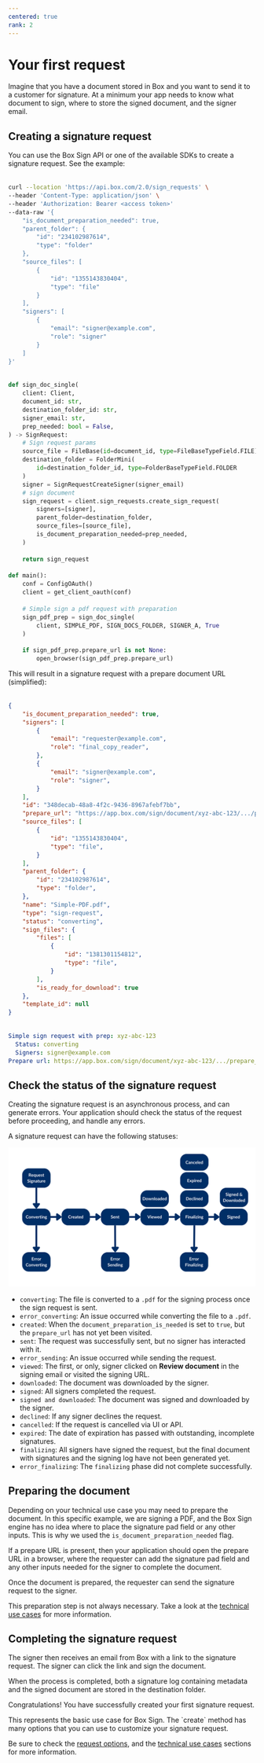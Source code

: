 ```yaml
---
centered: true
rank: 2
---
```


# Your first request

Imagine that you have a document stored in Box and you want to send it to a 
customer for signature. At a minimum your app needs to know what document 
to sign, where to store the signed document, and the signer email.

## Creating a signature request

You can use the Box Sign API or one of the available SDKs to create a 
signature request. See the example:

<Tabs>
<Tab title='cURL'>

```bash

curl --location 'https://api.box.com/2.0/sign_requests' \
--header 'Content-Type: application/json' \
--header 'Authorization: Bearer <access token>'
--data-raw '{
    "is_document_preparation_needed": true,
    "parent_folder": {
        "id": "234102987614",
        "type": "folder"
    },
    "source_files": [
        {
            "id": "1355143830404",
            "type": "file"
        }
    ],
    "signers": [
        {
            "email": "signer@example.com",
            "role": "signer"
        }
    ]
}'

```

</Tab>
<Tab title='Python Gen SDK'>

```python

def sign_doc_single(
    client: Client,
    document_id: str,
    destination_folder_id: str,
    signer_email: str,
    prep_needed: bool = False,
) -> SignRequest:
    # Sign request params
    source_file = FileBase(id=document_id, type=FileBaseTypeField.FILE)
    destination_folder = FolderMini(
        id=destination_folder_id, type=FolderBaseTypeField.FOLDER
    )
    signer = SignRequestCreateSigner(signer_email)
    # sign document
    sign_request = client.sign_requests.create_sign_request(
        signers=[signer],
        parent_folder=destination_folder,
        source_files=[source_file],
        is_document_preparation_needed=prep_needed,
    )

    return sign_request

def main():
    conf = ConfigOAuth()
    client = get_client_oauth(conf)

    # Simple sign a pdf request with preparation
    sign_pdf_prep = sign_doc_single(
        client, SIMPLE_PDF, SIGN_DOCS_FOLDER, SIGNER_A, True
    )

    if sign_pdf_prep.prepare_url is not None:
        open_browser(sign_pdf_prep.prepare_url)

```

  </Tab>
</Tabs>

This will result in a signature request with a prepare document URL 
(simplified):

<Tabs>
<Tab title='cURL'>
    
```json

{
    "is_document_preparation_needed": true,
    "signers": [
        {
            "email": "requester@example.com",
            "role": "final_copy_reader",
        },
        {
            "email": "signer@example.com",
            "role": "signer",
        }
    ],
    "id": "348decab-48a8-4f2c-9436-8967afebf7bb",
    "prepare_url": "https://app.box.com/sign/document/xyz-abc-123/.../prepare_doc/",
    "source_files": [
        {
            "id": "1355143830404",
            "type": "file",
        }
    ],
    "parent_folder": {
        "id": "234102987614",
        "type": "folder",
    },
    "name": "Simple-PDF.pdf",
    "type": "sign-request",
    "status": "converting",
    "sign_files": {
        "files": [
            {
                "id": "1381301154812",
                "type": "file",
            }
        ],
        "is_ready_for_download": true
    },
    "template_id": null
}

```
    
</Tab>
<Tab title='Python Gen SDK'>

```YAML

Simple sign request with prep: xyz-abc-123
  Status: converting
  Signers: signer@example.com
Prepare url: https://app.box.com/sign/document/xyz-abc-123/.../prepare_doc/

```

</Tab>
</Tabs>

## Check the status of the signature request

Creating the signature request is an asynchronous process, and can generate 
errors. Your application should check the status of the request before 
proceeding, and handle any errors. 

A signature request can have the following statuses:

![Signature flow](images/basic-sign-flow.png)

- `converting`: The file is converted to a `.pdf` for the signing process once
  the sign request is sent.
- `error_converting`: An issue occurred while converting the file to a
  `.pdf`.
- `created`: When the `document_preparation_is_needed` is set to `true`, but the
  `prepare_url` has not yet been visited.
- `sent`: The request was successfully sent, but no signer has interacted with
 it.
- `error_sending`: An issue occurred while sending the request.
- `viewed`: The first, or only, signer clicked on **Review document** in
  the signing email or visited the signing URL.
- `downloaded`: The document was downloaded by the signer.
- `signed`: All signers completed the request.
- `signed and downloaded`: The document was signed and downloaded by the
 signer.
- `declined`: If any signer declines the request.
- `cancelled`: If the request is cancelled via UI or API.
- `expired`: The date of expiration has passed with outstanding, incomplete
  signatures.
- `finalizing`: All signers have signed the request,
   but the final document with signatures and the signing
   log have not been generated yet.
- `error_finalizing`: The `finalizing` phase did not complete successfully.

## Preparing the document

Depending on your technical use case you may need to prepare the document. In 
this specific example, we are signing a PDF, and the Box Sign engine has no 
idea where to place the signature pad field or any other inputs. This is why we 
used the `is_document_preparation_needed` flag.

If a prepare URL is present, then your application should open the prepare  
URL in a browser, where the requester can add the signature pad field and any 
other inputs needed for the signer to complete the document.

Once the document is prepared, the requester can send the signature request to 
the signer.

This preparation step is not always necessary. Take a look at the [technical 
use cases][technical-use-cases] for more information.

## Completing the signature request

The signer then receives an email from Box with a link to the signature 
request. The signer can click the link and sign the document.

When the process is completed, both a signature log containing metadata and 
the signed document are stored in the destination folder.

Congratulations! You have successfully created your first signature request.

<Message type='notice'>
This represents the basic use case for Box Sign. The `create` method has many 
options that you can use to customize your signature request.

Be sure to check the [request options][request-options], and the 
[technical use cases][technical-use-cases] sections for more 
information.
</Message>

[request-options]:page://sign/request-options
[technical-use-cases]:page://sign/technical-use-cases